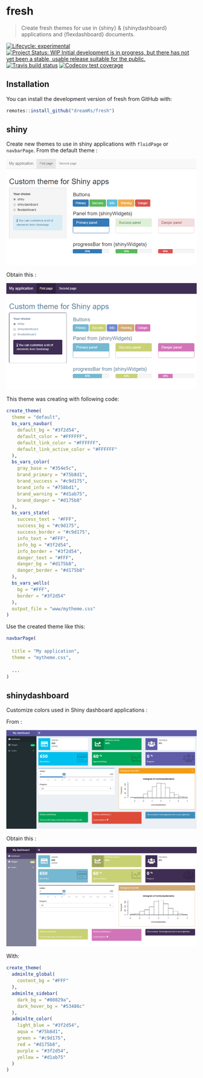 # fresh

> Create fresh themes for use in {shiny} & {shinydashboard} applications and {flexdashboard} documents.

<!-- badges: start -->
[![Lifecycle: experimental](https://img.shields.io/badge/lifecycle-experimental-orange.svg)](https://www.tidyverse.org/lifecycle/#experimental)
[![Project Status: WIP Initial development is in progress, but there has not yet been a stable, usable release suitable for the public.](https://www.repostatus.org/badges/latest/wip.svg)](https://www.repostatus.org/#wip)
[![Travis build status](https://travis-ci.org/dreamRs/fresh.svg?branch=master)](https://travis-ci.org/dreamRs/fresh)
[![Codecov test coverage](https://codecov.io/gh/dreamRs/fresh/branch/master/graph/badge.svg)](https://codecov.io/gh/dreamRs/fresh?branch=master)
<!-- badges: end -->


## Installation

You can install the development version of fresh from GitHub with:

```r
remotes::install_github("dreamRs/fresh")
```

## shiny

Create new themes to use in shiny applications with `fluidPage` or `navbarPage`. From the default theme :

![](man/figures/shiny-default.png)

Obtain this :

![](man/figures/shiny-custom.png)


This theme was creating with following code:

```r
create_theme(
  theme = "default",
  bs_vars_navbar(
    default_bg = "#3f2d54",
    default_color = "#FFFFFF",
    default_link_color = "#FFFFFF",
    default_link_active_color = "#FFFFFF"
  ),
  bs_vars_color(
    gray_base = "#354e5c",
    brand_primary = "#75b8d1",
    brand_success = "#c9d175",
    brand_info = "#758bd1",
    brand_warning = "#d1ab75",
    brand_danger = "#d175b8"
  ),
  bs_vars_state(
    success_text = "#FFF",
    success_bg = "#c9d175",
    success_border = "#c9d175",
    info_text = "#FFF",
    info_bg = "#3f2d54",
    info_border = "#3f2d54",
    danger_text = "#FFF",
    danger_bg = "#d175b8",
    danger_border = "#d175b8"
  ),
  bs_vars_wells(
    bg = "#FFF",
    border = "#3f2d54"
  ),
  output_file = "www/mytheme.css"
)
```

Use the created theme like this: 

```r
navbarPage(
  
  title = "My application",
  theme = "mytheme.css",
  
  ...
)
```




## shinydashboard

Customize colors used in Shiny dashboard applications :

From :

![](man/figures/shinydashboard-default.png)

Obtain this :

![](man/figures/shinydashboard-custom.png)


With:

```r
create_theme(
  adminlte_global(
    content_bg = "#FFF"
  ),
  adminlte_sidebar(
    dark_bg = "#80829a",
    dark_hover_bg = "#53486c"
  ),
  adminlte_color(
    light_blue = "#3f2d54",
    aqua = "#75b8d1",
    green = "#c9d175",
    red = "#d175b8",
    purple = "#3f2d54",
    yellow = "#d1ab75"
  )
)
```
